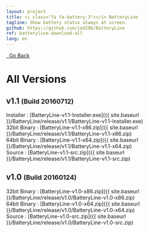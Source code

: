 ```yaml
---
layout: project
title: <i class="fa fa-battery-3"></i> BatteryLine
tagline: Show battery status always at screen.
github: https://github.com/ied206/BatteryLine
ref: batteryline-download-all
lang: en
---
```


<a href="{{ site.baseurl }}/BatteryLine" class="btn-dark"><i class="fa fa-fw fa-chevron-left"></i>&nbsp;&nbsp;Go Back</a>

# <i class="fa fa-fw fa-history"></i> All Versions

## v1.1 <small>(Build 20160712)</small>
Installer : [BatteryLine-v1.1-Installer.exe]({{ site.baseurl }}/BatteryLine/release/v1.1/BatteryLine-v1.1-Installer.exe)  
32bit Binary : [BatteryLine-v1.1-x86.zip]({{ site.baseurl }}/BatteryLine/release/v1.1/BatteryLine-v1.1-x86.zip)  
64bit Binary : [BatteryLine-v1.1-x64.zip]({{ site.baseurl }}/BatteryLine/release/v1.1/BatteryLine-v1.1-x64.zip)  
Source : [BatteryLine-v1.1-src.zip]({{ site.baseurl }}/BatteryLine/release/v1.1/BatteryLine-v1.1-src.zip)  

## v1.0 <small>(Build 20160124)</small>
32bit Binary : [BatteryLine-v1.0-x86.zip]({{ site.baseurl }}/BatteryLine/release/v1.0/BatteryLine-v1.0-x86.zip)  
64bit Binary : [BatteryLine-v1.0-x64.zip]({{ site.baseurl }}/BatteryLine/release/v1.0/BatteryLine-v1.0-x64.zip)  
Source : [BatteryLine-v1.0-src.zip]({{ site.baseurl }}/BatteryLine/release/v1.0/BatteryLine-v1.0-src.zip)  
